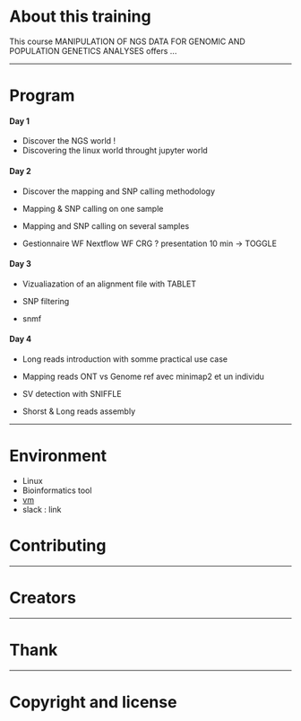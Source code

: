 # About this training

This course MANIPULATION OF NGS DATA FOR GENOMIC AND POPULATION GENETICS ANALYSES offers ...


------------------------------------------------------------

# Program

#### Day 1 

* Discover the NGS world ! 
* Discovering the linux world throught jupyter world 

#### Day 2 

* Discover the mapping and SNP calling methodology

* Mapping & SNP calling on one sample

* Mapping and SNP calling on several samples 

* Gestionnaire WF Nextflow WF CRG ? presentation 10 min -> TOGGLE

#### Day 3 

* Vizualiazation of an alignment file with TABLET

* SNP filtering

* snmf

#### Day 4  

* Long reads introduction with somme practical use case 

* Mapping reads ONT vs Genome ref avec minimap2 et un individu

* SV detection with SNIFFLE

* Shorst & Long reads assembly 

------------------------------------------------------------

# Environment

* Linux 
* Bioinformatics tool 
* [vm](https://biosphere.france-bioinformatique.fr)
* slack : link


# Contributing
------------------------------------------------------------

# Creators
------------------------------------------------------------

# Thank
------------------------------------------------------------

# Copyright and license 

